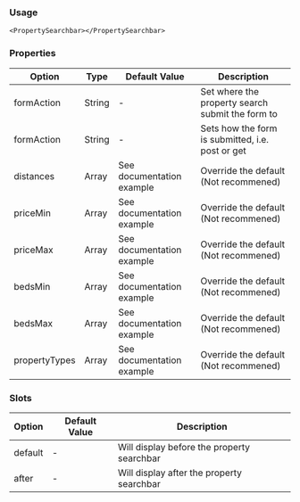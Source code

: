 ### Usage

```
<PropertySearchbar></PropertySearchbar>
```

### Properties

| Option | Type | Default Value | Description |
| ------ | ---- | ------------- | ----------- |
| formAction | String | - | Set where the property search submit the form to |
| formAction | String | - | Sets how the form is submitted, i.e. post or get |
| distances | Array | See documentation example | Override the default (Not recommened) |
| priceMin | Array | See documentation example | Override the default (Not recommened) |
| priceMax | Array | See documentation example | Override the default (Not recommened) |
| bedsMin | Array | See documentation example | Override the default (Not recommened) |
| bedsMax | Array | See documentation example | Override the default (Not recommened) |
| propertyTypes | Array | See documentation example | Override the default (Not recommened) |


### Slots

| Option | Default Value | Description |
| ------ | ------------- | ----------- |
| default | - | Will display before the property searchbar  |
| after | - | Will display after the property searchbar |